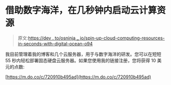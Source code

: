 # 借助数字海洋，在几秒钟内启动云计算资源

> 原文:[https://dev . to/osninja _ io/spin-up-cloud-computing-resources-in-seconds-with-digital-ocean-o94](https://dev.to/osninja_io/spin-up-cloud-computing-resources-in-seconds-with-digital-ocean-o94)

我目前管理着我的博客和几个云服务器，用于与数字海洋的研发。您可以在短短 55 秒内轻松部署固态硬盘云服务器。如果您使用我的链接注册，您将获得 10 美元的点数:

[https://m.do.co/c/720910b495ad](https://m.do.co/c/720910b495ad)
